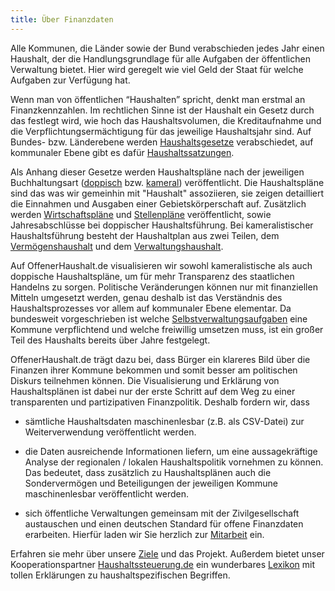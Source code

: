 ```yaml
---
title: Über Finanzdaten
---
```


Alle Kommunen, die Länder sowie der Bund verabschieden jedes Jahr einen Haushalt, der die Handlungsgrundlage für alle Aufgaben der öffentlichen Verwaltung bietet. Hier wird geregelt wie viel Geld der Staat für welche Aufgaben zur Verfügung hat.

Wenn man von öffentlichen “Haushalten” spricht, denkt man erstmal an Finanzkennzahlen.
Im rechtlichen Sinne ist der Haushalt ein Gesetz durch das festlegt wird, wie hoch das Haushaltsvolumen, die Kreditaufnahme und die Verpflichtungsermächtigung für das jeweilige Haushaltsjahr sind.  Auf Bundes- bzw. Länderebene werden [Haushaltsgesetze](https://www.haushaltssteuerung.de/lexikon-haushaltsgesetz.html) verabschiedet, auf kommunaler Ebene gibt es dafür [Haushaltssatzungen](https://www.haushaltssteuerung.de/lexikon-haushaltssatzung.html).

Als Anhang dieser Gesetze werden Haushaltspläne nach der jeweiligen Buchhaltungsart ([doppisch](https://www.haushaltssteuerung.de/lexikon-haushaltsplan-doppisch.html) bzw. [kameral](https://www.haushaltssteuerung.de/lexikon-haushaltsplan-kameral.html)) veröffentlicht. Die Haushaltspläne sind das was wir gemeinhin mit "Haushalt" assoziieren, sie zeigen detailliert die  Einnahmen und Ausgaben einer Gebietskörperschaft auf. Zusätzlich werden [Wirtschaftspläne](https://www.haushaltssteuerung.de/lexikon-wirtschaftsplan.html) und [Stellenpläne](https://www.haushaltssteuerung.de/lexikon-stellenplan.html) veröffentlicht, sowie Jahresabschlüsse bei doppischer Haushaltsführung. Bei kameralistischer Haushaltsführung besteht der Haushaltplan aus zwei Teilen, dem [Vermögenshaushalt](https://www.haushaltssteuerung.de/lexikon-vermoegensuebersicht.html) und dem [Verwaltungshaushalt](https://www.haushaltssteuerung.de/lexikon-verwaltungshaushalt-kameral.html).

Auf OffenerHaushalt.de visualisieren wir sowohl kameralistische als auch doppische Haushaltspläne, um für mehr Transparenz des staatlichen Handelns zu sorgen. Politische Veränderungen können nur mit finanziellen Mitteln umgesetzt werden, genau deshalb ist das Verständnis des Haushaltsprozesses vor allem auf kommunaler Ebene elementar. Da bundesweit vorgeschrieben ist welche [Selbstverwaltungsaufgaben](https://de.wikipedia.org/wiki/Kommunale_Aufgabenstruktur) eine Kommune verpflichtend und welche freiwillig umsetzen muss, ist ein großer Teil des Haushalts bereits über Jahre festgelegt.

OffenerHaushalt.de trägt dazu bei, dass Bürger ein klareres Bild über die Finanzen ihrer Kommune bekommen und somit besser am politischen Diskurs teilnehmen können. Die Visualisierung und Erklärung von Haushaltsplänen ist dabei nur der erste Schritt auf dem Weg zu einer transparenten und partizipativen Finanzpolitik. Deshalb fordern wir, dass  

* sämtliche Haushaltsdaten maschinenlesbar (z.B. als CSV-Datei) zur Weiterverwendung veröffentlicht werden.  
* die Daten ausreichende Informationen liefern, um eine aussagekräftige Analyse der regionalen / lokalen Haushaltspolitik vornehmen zu können. Das bedeutet, dass zusätzlich zu Haushaltsplänen auch die Sondervermögen und Beteiligungen der jeweiligen Kommune maschinenlesbar veröffentlicht werden.  

* sich öffentliche Verwaltungen gemeinsam mit der Zivilgesellschaft austauschen und einen deutschen Standard für offene Finanzdaten erarbeiten. Hierfür laden wir Sie herzlich zur [Mitarbeit](/page/datenstandard.html) ein.

Erfahren sie mehr über unsere [Ziele](/page/ueber_das_projekt.html) und das Projekt.
Außerdem bietet unser Kooperationspartner [Haushaltssteuerung.de](https://www.haushaltssteuerung.de/) ein wunderbares [Lexikon](https://www.haushaltssteuerung.de/lexikon.html) mit tollen Erklärungen zu haushaltspezifischen Begriffen.
